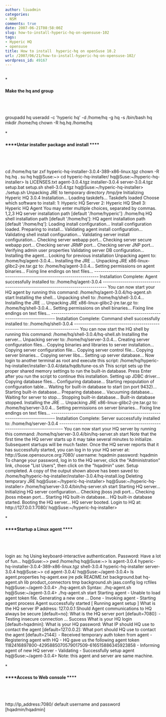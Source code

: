 ```yaml
---
author: liuadmin
categories:
- NSM
comments: true
date: 2007-06-21T08:58:00Z
slug: how-to-install-hyperic-hq-on-opensuse-102
tags:
- Hyperic HQ
- opensuse
title: How to install  hyperic-hq on openSuse 10.2
url: /2007/06/21/how-to-install-hyperic-hq-on-opensuse-102/
wordpress_id: 49167
---
```


<br />	
  * <br />

#### ****Make the hq and group****

<br />
<br /><br />groupadd hq useradd -c 'hyperic hq' -d /home/hq -g hq -s /bin/bash  hq mkdir /home/hq chown -R hq.hq /home/hq<br /><br />	
  * <br />

#### ****Untar installer package and install ****

<br />
<br /><br />cd /home/hq tar zxf hyperic-hq-installer-3.0.4-389-x86-linux.tgz chown -R hq.hq . su hq  hq@Suse:~> cd hyperic-hq-installer/ hq@Suse:~/hyperic-hq-installer> ls LICENSES.txt  agent-3.0.4.tgz  installer-3.0.4  server-3.0.4.tgz  setup.bat  setup.sh  shell-3.0.4.tgz hq@Suse:~/hyperic-hq-installer> ./setup.sh Unpacking JRE to temporary directory /tmp/jre Initializing Hyperic HQ 3.0.4 Installation... Loading taskdefs... Taskdefs loaded Choose which software to install: 1: Hyperic HQ Server 2: Hyperic HQ Shell 3: Hyperic HQ Agent You may enter multiple choices, separated by commas. 1,2,3 HQ server installation path [default '/home/hyperic']: /home/hq HQ shell installation path [default '/home/hq']:  HQ agent installation path [default '/home/hq']:  Loading install configuration... Install configuration loaded. Preparing to install... Validating agent install configuration... Validating shell install configuration... Validating server install configuration... Checking server webapp port... Checking server secure webapp port... Checking server JRMP port... Checking server JNP port... Verifying admin user properties Validating server DB configuration... Installing the agent... Looking for previous installation Unpacking agent to: /home/hq/agent-3.0.4... Installing the JRE ... Unpacking JRE x86-linux-glibc2-jre.tar.gz to: /home/hq/agent-3.0.4... Setting permissions on agent binaries... Fixing line endings on text files... -------------------------------------------------------------------------------- Installation Complete: Agent successfully installed to: /home/hq/agent-3.0.4 --------------------------------------------------------------------------------  You can now start your HQ agent by running this command:  /home/hq/agent-3.0.4/hq-agent.sh start  Installing the shell... Unpacking shell to: /home/hq/shell-3.0.4... Installing the JRE ... Unpacking JRE x86-linux-glibc2-jre.tar.gz to: /home/hq/shell-3.0.4... Setting permissions on shell binaries... Fixing line endings on text files... -------------------------------------------------------------------------------- Installation Complete: Command shell successfully installed to: /home/hq/shell-3.0.4 -------------------------------------------------------------------------------- You can now start the HQ shell by running this command:  /home/hq/shell-3.0.4/hq-shell.sh  Installing the server... Unpacking server to: /home/hq/server-3.0.4... Creating server configuration files... Copying binaries and libraries to server installation... Copying server configuration file... Copying server control file... Copying server binaries... Copying server libs... Setting up server database...  Now login to another terminal as root and execute this script:  /home/hq/hyperic-hq-installer/installer-3.0.4/data/hqdb/tune-os.sh  This script sets up the proper shared memory settings to run the built-in database.  Press Enter after you run the script to continue this installation.  Setting up JDBC driver... Copying database files... Configuring database... Starting repopulation of configuration table... Waiting for built-in database to start (on port 9432)... Starting built-in database... Preparing database... Vacuuming database... Waiting for server to stop... Stopping built-in database... Built-in database stopped. Installing the JRE ... Unpacking JRE x86-linux-glibc2-jre.tar.gz to: /home/hq/server-3.0.4... Setting permissions on server binaries... Fixing line endings on text files... -------------------------------------------------------------------------------- Installation Complete: Server successfully installed to: /home/hq/server-3.0.4 --------------------------------------------------------------------------------  You can now start your HQ server by running this command:  /home/hq/server-3.0.4/bin/hq-server.sh start  Note that the first time the HQ server starts up it may take several minutes to initialize.  Subsequent startups will be much faster.  Once the HQ server reports that it has successfully started, you can log in to your HQ server at:  http://Suse.opensource.org:7080/ username: hqadmin password: hqadmin  To change your password, log in to the HQ server, click the "Administration" link, choose "List Users", then click on the "hqadmin" user.  Setup completed. A copy of the output shown above has been saved to: /home/hq/hyperic-hq-installer/installer-3.0.4/hq-install.log  Deleting temporary JRE hq@Suse:~/hyperic-hq-installer> hq@Suse:~/hyperic-hq-installer> /home/hq/server-3.0.4/bin/hq-server.sh start Starting HQ server... Initializing HQ server configuration... Checking jboss jndi port... Checking jboss mbean port... Starting HQ built-in database... HQ built-in database started. Booting the HQ server... HQ server booted. Login to HQ at: http://127.0.0.1:7080/ hq@Suse:~/hyperic-hq-installer><br /><br />	
  * <br />

#### ****Startup a Linux agent ****

<br />
<br /><br />login as: hq Using keyboard-interactive authentication. Password: Have a lot of fun... hq@Suse:~> pwd /home/hq hq@Suse:~> ls agent-3.0.4           hyperic-hq-installer-3.0.4-389-x86-linux.tgz  shell-3.0.4 hyperic-hq-installer  server-3.0.4 hq@Suse:~> cd agent-3.0.4/ hq@Suse:~/agent-3.0.4> ls agent.properties  hq-agent.exe  jre  pdk                 README.txt background.bat    hq-agent.sh   lib  product_connectors  tmp background.sh     jaas.config   log  rcfiles hq@Suse:~/agent-3.0.4> ./hq-agent.sh Syntax: ./hq-agent.sh hq@Suse:~/agent-3.0.4> ./hq-agent.sh start Starting agent - Unable to load agent token file.  Generating a new one ... Done - Invoking agent - Starting agent process Agent successfully started  [ Running agent setup ] What is the HQ server IP address: 127.0.0.1 Should Agent communications to HQ always be secure [default=no]: What is the HQ server port     [default=7080]: - Testing insecure connection ... Success What is your HQ login [default=hqadmin]: What is your HQ password: What IP should HQ use to contact the agent [default=127.0.0.2]: What port should HQ use to contact the agent [default=2144]: - Received temporary auth token from agent - Registering agent with HQ - HQ gave us the following agent token 1182416897800-4295885070579017509-616515886345923858 - Informing agent of new HQ server - Validating - Successfully setup agent hq@Suse:~/agent-3.0.4>  Note: this agent and server are same machine.<br /><br />	
  * <br />

#### ****Access to Web console ****

<br />
<br /><br />http://Ip_address:7080/ default username and password [hqadmin/hqadmin]
